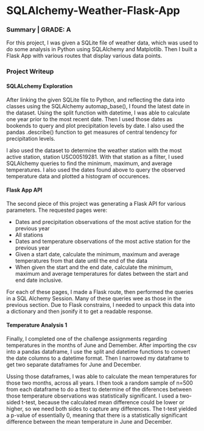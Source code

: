 # SQLAlchemy-Weather-Flask-App

### Summary | GRADE: A
For this project, I was given a SQLite file of weather data, which was used to do some analysis in Python using SQLAlchemy and Matplotlib. Then I built a Flask App with various routes that display various data points.

### Project Writeup

#### SQLALchemy Exploration

After linking the given SQLite file to Python, and reflecting the data into classes using the SQLAlchemy automap_base(), I found the latest date in the dataset. Using the split function with datetime, I was able to calculate one year prior to the most recent date. Then I used those dates as bookends to query and plot precipitation levels by date. I also used the pandas .describe() function to get measures of central tendency for precipitation levels. 

I also used the dataset to determine the weather station with the most active station, station USC00519281. With that station as a filter, I used SQLAlchemy queries to find the minimum, maximum, and average temperatures. I also used the dates found above to query the observed temperature data and plotted a histogram of occurences. 

#### Flask App API

The second piece of this project was generating a Flask API for various parameters. The requested pages were:
* Dates and precipitation observations of the most active station for the previous year
* All stations
* Dates and temperature observations of the most active station for the previous year
* Given a start date, calculate the minimum, maximum and average temperatures from that date until the end of the data
* When given the start and the end date, calculate the minimum, maximum and average temperatures for dates between the start and end date inclusive.

For each of these pages, I made a Flask route, then performed the queries in a SQL Alchemy Session. Many of these queries wee as those in the previous section. Due to Flask constrains, I needed to unpack this data into a dictionary and then jsonify it to get a readable response. 

#### Temperature Analysis 1

Finally, I completed one of the challenge assignments regarding temperatures in the months of June and Demember. After importing the csv into a pandas dataframe, I use the split and datetime functions to convert the date columns to a datetime format. Then I narrowed my dataframe to get two separate dataframes for June and December. 

Ussing those dataframes, I was able to calculate the mean temperatures for those two months, across all years. I then took a random sample of n=500 from each dataframe to do a ttest to determine of the diferences between those temperature observations was statistically significant. 
I used a two-sided t-test, because the calculated mean difference could be lower or higher, so we need both sides to capture any differences. The t-test yielded a p-value of essentially 0, meaning that there is a statistically significant difference between the mean temperature in June and December.
